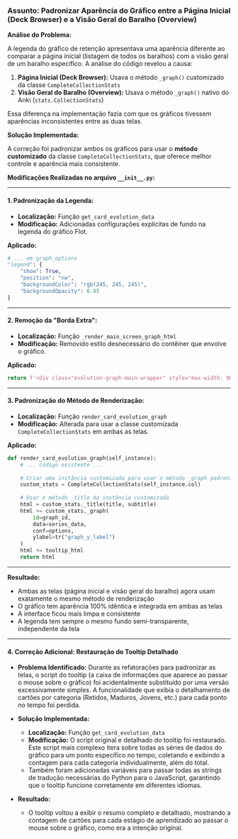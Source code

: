 ### Assunto: Padronizar Aparência do Gráfico entre a Página Inicial (Deck Browser) e a Visão Geral do Baralho (Overview)

**Análise do Problema:**

A legenda do gráfico de retenção apresentava uma aparência diferente ao comparar a página inicial (listagem de todos os baralhos) com a visão geral de um baralho específico. A análise do código revelou a causa:

1.  **Página Inicial (Deck Browser):** Usava o método `_graph()` customizado da classe `CompleteCollectionStats`
2.  **Visão Geral do Baralho (Overview):** Usava o método `_graph()` nativo do Anki (`stats.CollectionStats`)

Essa diferença na implementação fazia com que os gráficos tivessem aparências inconsistentes entre as duas telas.

**Solução Implementada:**

A correção foi padronizar ambos os gráficos para usar o **método customizado** da classe `CompleteCollectionStats`, que oferece melhor controle e aparência mais consistente.

**Modificações Realizadas no arquivo `__init__.py`:**

---

#### 1. Padronização da Legenda:

-   **Localização:** Função `get_card_evolution_data`
-   **Modificação:** Adicionadas configurações explícitas de fundo na legenda do gráfico Flot.

**Aplicado:**
```python
# ... em graph_options
"legend": {
    "show": True,
    "position": "nw",
    "backgroundColor": "rgb(245, 245, 245)",
    "backgroundOpacity": 0.85
}
```

---

#### 2. Remoção da "Borda Extra":

-   **Localização:** Função `_render_main_screen_graph_html`
-   **Modificação:** Removido estilo desnecessário do contêiner que envolve o gráfico.

**Aplicado:**
```python
return f'<div class="evolution-graph-main-wrapper" style="max-width: 900px; margin: 20px auto;">{graph_html}</div>'
```

---

#### 3. Padronização do Método de Renderização:

-   **Localização:** Função `render_card_evolution_graph`
-   **Modificação:** Alterada para usar a classe customizada `CompleteCollectionStats` em ambas as telas.

**Aplicado:**
```python
def render_card_evolution_graph(self_instance):
    # ... código existente ...
    
    # Criar uma instância customizada para usar o método _graph padronizado
    custom_stats = CompleteCollectionStats(self_instance.col)
    
    # Usar o método _title da instância customizada
    html = custom_stats._title(title, subtitle)
    html += custom_stats._graph(
        id=graph_id,
        data=series_data,
        conf=options,
        ylabel=tr("graph_y_label")
    )
    html += tooltip_html
    return html
```

---

**Resultado:**
- Ambas as telas (página inicial e visão geral do baralho) agora usam exatamente o mesmo método de renderização
- O gráfico tem aparência 100% idêntica e integrada em ambas as telas
- A interface ficou mais limpa e consistente
- A legenda tem sempre o mesmo fundo semi-transparente, independente da tela 
---

#### 4. Correção Adicional: Restauração do Tooltip Detalhado

-   **Problema Identificado:** Durante as refatorações para padronizar as telas, o script do tooltip (a caixa de informações que aparece ao passar o mouse sobre o gráfico) foi acidentalmente substituído por uma versão excessivamente simples. A funcionalidade que exibia o detalhamento de cartões por categoria (Retidos, Maduros, Jovens, etc.) para cada ponto no tempo foi perdida.

-   **Solução Implementada:**
    -   **Localização:** Função `get_card_evolution_data`
    -   **Modificação:** O script original e detalhado do tooltip foi restaurado. Este script mais complexo itera sobre todas as séries de dados do gráfico para um ponto específico no tempo, coletando e exibindo a contagem para cada categoria individualmente, além do total.
    -   Também foram adicionadas variáveis para passar todas as strings de tradução necessárias do Python para o JavaScript, garantindo que o tooltip funcione corretamente em diferentes idiomas.

-   **Resultado:**
    -   O tooltip voltou a exibir o resumo completo e detalhado, mostrando a contagem de cartões para cada estágio de aprendizado ao passar o mouse sobre o gráfico, como era a intenção original. 